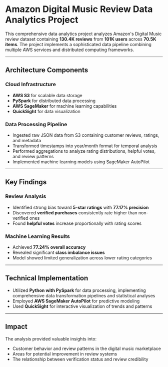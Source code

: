 # Amazon Digital Music Review Data Analytics Project

This comprehensive data analytics project analyzes Amazon's Digital Music review dataset containing **130.4K reviews** from **101K users** across **70.5K items**. The project implements a sophisticated data pipeline combining multiple AWS services and distributed computing frameworks.

---

## Architecture Components

### Cloud Infrastructure
- **AWS S3** for scalable data storage
- **PySpark** for distributed data processing
- **AWS SageMaker** for machine learning capabilities
- **QuickSight** for data visualization

### Data Processing Pipeline
- Ingested raw JSON data from S3 containing customer reviews, ratings, and metadata
- Transformed timestamps into year/month format for temporal analysis
- Performed aggregations to analyze rating distributions, helpful votes, and review patterns
- Implemented machine learning models using SageMaker AutoPilot

---

## Key Findings

### Review Analysis
- Identified strong bias toward **5-star ratings** with **77.17% precision**
- Discovered **verified purchases** consistently rate higher than non-verified ones
- Found **helpful votes** increase proportionally with rating scores

### Machine Learning Results
- Achieved **77.24% overall accuracy**
- Revealed significant **class imbalance issues**
- Model showed limited generalization across lower rating categories

---

## Technical Implementation
- Utilized **Python with PySpark** for data processing, implementing comprehensive data transformation pipelines and statistical analyses
- Employed **AWS SageMaker AutoPilot** for predictive modeling
- Used **QuickSight** for interactive visualization of trends and patterns

---

## Impact
The analysis provided valuable insights into:
- Customer behavior and review patterns in the digital music marketplace
- Areas for potential improvement in review systems
- The relationship between verification status and review credibility
